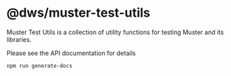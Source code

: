 # @dws/muster-test-utils

Muster Test Utils is a collection of utility functions for testing Muster and its libraries.

Please see the API documentation for details

```
npm run generate-docs
```
